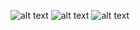 ![alt text](https://bitbucket.org/samuel-oldra/exemplo-projeto-django-3/raw/52ec2e269786a5dbdacdee943967b1a34622bb96/README_IMGS/admin.png)
![alt text](https://bitbucket.org/samuel-oldra/exemplo-projeto-django-3/raw/b71984105392cbe0ad62852d7d1d08cd9e0884ab/README_IMGS/QuerySet_all_get_create_filter.png)
![alt text](https://bitbucket.org/samuel-oldra/exemplo-projeto-django-3/raw/b71984105392cbe0ad62852d7d1d08cd9e0884ab/README_IMGS/QuerySet_filter_order_by.png)